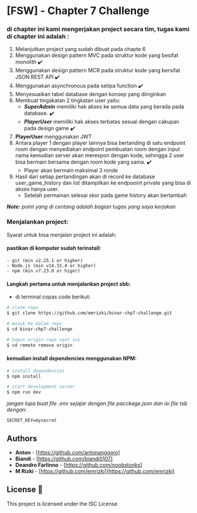 # [FSW] - Chapter 7 Challenge 

### di chapter ini kami mengerjakan project secara tim, tugas kami di chapter ini adalah :

1. Melanjutkan project yang sudah dibuat pada chapte 6
2. Menggunakan design pattern MVC pada struktur kode yang besifat monolith :heavy_check_mark:
3. Menggunakan design pattern MCR pada struktur kode yang bersifat JSON REST API :heavy_check_mark:
4. Menggunakan asynchronous pada setipa function :heavy_check_mark:
5. Menyesuaikan tabel database dengan konsep yang diinginkan
6. Membuat tingakatan 2 tingkatan user yaitu:
    - ***SuperAdmin*** memiliki hak akses ke semua data yang berada pada database. :heavy_check_mark:
    - ***PlayerUser*** memiliki hak akses terbatas sesuai dengan cakupan pada design game :heavy_check_mark:
7. **PlayerUser** menggunakan JWT
8. Antara player 1 dengan player lainnya bisa bertanding di satu endpoint room dengan menyediakan endpoint pembuatan room dengan input nama kemudian server akan merespon dengan kode, sehingga 2 user bisa bermain bersama dengan room kode yang sama. :heavy_check_mark:
    - Player akan bermain maksimal 3 ronde
9. Hasil dari setiap pertandingan akan di record ke database user_game_history dan list ditampilkan ke endpooint private yang bisa di akses hanya user.
    - Setelah permainan selesai skor pada game history akan bertambah

***Note:*** *point yang di centang adalah bagian tugas yang saya kerjakan* 

### Menjalankan project:

Syarat untuk bisa menjalan project ini adalah:

#### pastikan di komputer sudah terinstall:
    - git (min v2.25.1 or higher)
    - Node.js (min v14.15.4 or higher)
    - npm (min v7.23.0 or higer)

#### Langkah pertama untuk menjalankan project sbb:

- di terminal copas code berikut:

```bash
# clone repo
$ git clone https://github.com/emrizki/binar-chp7-challenge.git

# masuk ke dalam repo
$ cd binar-chp7-challenge

# hapus origin repo saat ini
$ cd remote remove origin

```
#### kemudian install dependencies menggunakan NPM:

```bash
# install dependencies
$ npm install

# start development server
$ npm run dev
```

*jangan lupa buat file .env sejajar dengan file pacckage.json dan isi file tsb dengan*:
```
SECRET_KEY=mysecret
```

## Authors

- **Anton** - [https://github.com/antonanggoro]
- **Biandi** - [https://github.com/biandi0107]
- **Deandro Farlinno** - [https://github.com/noobstonks]
- **M Rizki** -  [https://github.com/emrizki](https://github.com/emrizki)

## License 📄

This project is licensed under the ISC License 
